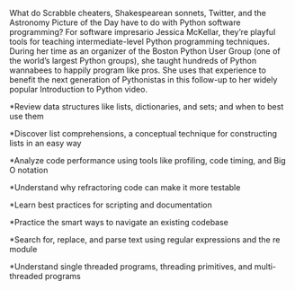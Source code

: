 
What do Scrabble cheaters, Shakespearean sonnets, Twitter, and the Astronomy
Picture of the Day have to do with Python software programming? For software
impresario Jessica McKellar, they’re playful tools for teaching intermediate-level
Python programming techniques. During her time as an organizer of the Boston Python
User Group (one of the world’s largest Python groups), she taught hundreds of Python
wannabees to happily program like pros. She uses that experience to benefit the next
generation of Pythonistas in this follow-up to her widely popular Introduction to Python video.

*Review data structures like lists, dictionaries, and sets; and when to best use them

*Discover list comprehensions, a conceptual technique for constructing lists in an easy way

*Analyze code performance using tools like profiling, code timing, and Big O notation

*Understand why refractoring code can make it more testable

*Learn best practices for scripting and documentation

*Practice the smart ways to navigate an existing codebase

*Search for, replace, and parse text using regular expressions and the re module

*Understand single threaded programs, threading primitives, and multi-threaded programs
